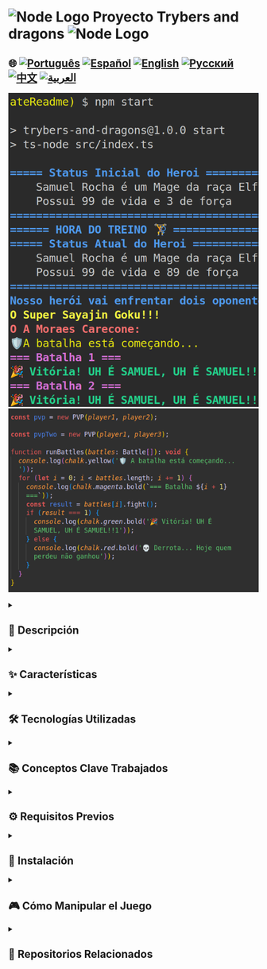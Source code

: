 # <img src="https://cdn-icons-png.flaticon.com/128/5968/5968322.png" alt="Node Logo" width="52" height="30" /> Proyecto Trybers and dragons <img src="https://cdn-icons-png.flaticon.com/128/5968/5968322.png" alt="Node Logo" width="52" height="30" />

## 🌐 [![Português](https://img.shields.io/badge/Português-green)](https://github.com/SamuelRocha91/trybeAndDragons/blob/main/README.md) [![Español](https://img.shields.io/badge/Español-yellow)](https://github.com/SamuelRocha91/trybeAndDragons/blob/main/README_es.md) [![English](https://img.shields.io/badge/English-blue)](https://github.com/SamuelRocha91/trybeAndDragons/blob/main/README_en.md) [![Русский](https://img.shields.io/badge/Русский-lightgrey)](https://github.com/SamuelRocha91/trybeAndDragons/blob/main/README_ru.md) [![中文](https://img.shields.io/badge/中文-red)](https://github.com/SamuelRocha91/trybeAndDragons/blob/main/README_ch.md) [![العربية](https://img.shields.io/badge/العربية-orange)](https://github.com/SamuelRocha91/trybeAndDragons/blob/main/README_ar.md)

![Vista previa de la aplicación](./assets/picture.png)
![Vista previa de la aplicación](./assets/pictureTwo.png)

<details>
  <summary><h2>📝 Descripción</h2></summary>

  **Trybers and Dragons** es una aplicación de RPG donde los usuarios pueden crear personajes con diversas razas y arquetipos, y generar emocionantes confrontaciones entre personajes, ya sea en modos Jugador contra Entorno (PvE) o Jugador contra Jugador (PvP). Al manipular el archivo `index.ts` y la función `runBattles`, los jugadores pueden crear y desafiar a otros personajes en batallas épicas.

</details>

<details>
  <summary><h2>✨ Características</h2></summary>

  - **Creación de Personajes**: Elige entre varias razas (como Elfos, Humanos, etc.) y arquetipos para construir tu personaje único.
  - **Modos de Conflicto**: Conduce batallas PvE contra criaturas controladas por el sistema o enfréntate a otros jugadores en batallas PvP.
  - **Desafíos Personalizados**: Manipula el archivo `index.ts` para ajustar la lógica del juego y la función `runBattles` para generar desafíos personalizados.

</details>

<details>
  <summary><h2>🛠️ Tecnologías Utilizadas</h2></summary>

  - **TypeScript**: Para garantizar tipado estático y mejorar el mantenimiento del código.
  - **Programación Orientada a Objetos**: Estructura del código basada en principios de programación orientada a objetos, facilitando la creación y extensión de clases.
  - **Docker**: Utilizado para crear un entorno de desarrollo aislado y reproducible.

</details>

<details>
  <summary><h2>📚 Conceptos Clave Trabajados</h2></summary>

  - Programación orientada a objetos;
  - SOLID;

</details>

<details>
  <summary><h2>⚙️ Requisitos Previos</h2></summary>

  - Node.js (versión recomendada: 16 o 18)
  - NPM (generalmente instalado junto con Node.js)
  - Docker (opcional, pero recomendado para entornos de desarrollo)

</details>

<details>
  <summary><h2>🚀 Instalación</h2></summary>

  1. Clona el repositorio:

     ```bash
     git clone <URL_DEL_REPOSITORIO>
     cd trybers-and-dragons
     ```

  2. Instala las dependencias:

     ```bash
     npm install
     ```

  3. Para ejecutar la aplicación, utiliza el comando:

     ```bash
     npm start
     ```

     Esto iniciará la aplicación y ejecutará el archivo `index.ts`.

</details>

<details>
  <summary><h2>🎮 Cómo Manipular el Juego</h2></summary>

  1. **Modifica el Archivo `index.ts`**: 
     - Este archivo es el punto de entrada de la aplicación. Puedes agregar nuevas funcionalidades o alterar las existentes.
     - La función `runBattles` es responsable de gestionar los enfrentamientos. ¡Siéntete libre de adaptarla a tus necesidades!

  2. **Creación de Personajes**:
     - Utiliza las clases disponibles para crear personajes con diferentes características.
     - Explora las opciones de raza y arquetipos para personalizar tu personaje.

  3. **Desafíos**:
     - Experimenta con las batallas PvE y PvP, ajustando los parámetros en la función `runBattles` para crear diferentes escenarios de combate.

</details>

<details>
  <summary><h2>🔗 Repositorios Relacionados</h2></summary>

  - ⚽ [Typescript FootBall API](https://github.com/SamuelRocha91/trybeFutebolClube/blob/main/README_es.md)
  - 🗡️ [Trybe Smith](https://github.com/SamuelRocha91/TrybeSmith/blob/main/README_es.md)
  - 🪧 [Blogs Api](https://github.com/SamuelRocha91/BlogsApi/blob/main/README_es.md)

</details>
